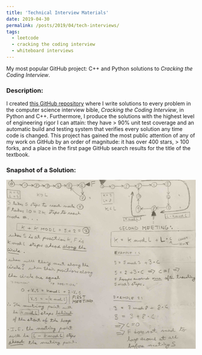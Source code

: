 ```yaml
---
title: 'Technical Interview Materials'
date: 2019-04-30
permalink: /posts/2019/04/tech-interviews/
tags:
  - leetcode
  - cracking the coding interview
  - whiteboard interviews
---
```


My most popular GitHub project: C++ and Python solutions to *Cracking the Coding Interview*.

### Description:

I created [this GitHub repository](https://github.com/alexhagiopol/cracking-the-coding-interview) where I write solutions to every problem in the computer science interview bible, *Cracking the Coding Interview*, in Python and C++. Furthermore, I produce the solutions with the highest level of engineering rigor I can attain: they have > 90% unit test coverage and an automatic build and testing system that verifies every solution any time code is changed. This project has gained the most public attention of any of my work on GitHub by an order of magnitude: it has over 400 stars, > 100 forks, and a place in the first page GitHub search results for the title of the textbook. 

### Snapshot of a Solution:

![CTCI Teaser Image](/content/interview_thumbnail.png)
